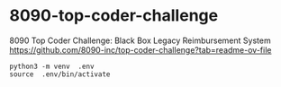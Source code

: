 # 8090-top-coder-challenge

8090 Top Coder Challenge: Black Box Legacy Reimbursement System
https://github.com/8090-inc/top-coder-challenge?tab=readme-ov-file

```
python3 -m venv  .env
source  .env/bin/activate
```